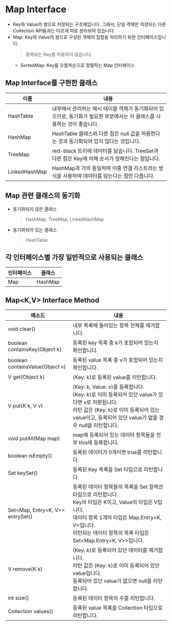 # Map Interface
* Key와 Value의 쌍으로 저장되는 구조체입니다. 그래서, 단일 객체만 저장되는 다른 Collection API들과는 다르게 따로 분리되어 있습니다.
* Map: Key와 Value의 쌍으로 구성된 객체의 집합을 처리하기 위한 인터페이스입니다.
    > 중복되는 Key를 허용하지 않습니다.
    * SortedMap: Key를 오름차순으로 정렬하는 Map 인터페이스

## Map Interface를 구현한 클래스
이름 | 내용
-----|-----
HashTable | 내부에서 관리하는 해시 테이블 객체가 동기화되어 있으므로, 동기화가 필요한 부분에서는 이 클래스를 사용하는 것이 좋습니다.
HashMap | HashTable 클래스와 다른 점은 null 값을 허용한다는 것과 동기화되어 있지 않다는 것입니다. 
TreeMap | red-black 트리에 데이터를 담습니다. TreeSet과 다른 점은 Key에 의해 순서가 정해진다는 점입니다.
LinkedHashMap | HashMap과 거의 동일하며 이중 연결 리스트라는 방식을 사용하여 데이터를 담는다는 점만 다릅니다.

## Map 관련 클래스의 동기화
* 동기화되지 않은 클래스
    > HashMap, TreeMap, LinkedHashMap
* 동기화되어 있는 클래스
    > HashTable

## 각 인터페이스별 가장 일반적으로 사용되는 클래스
인터페이스 | 클래스
-----|-----
Map | HashMap

## Map<K,V> Interface Method
메소드 | 내용
-------|-------
void clear() | 내부 목록에 들어있는 항목 전체를 제거합니다.
boolean containsKey(Object k) | 등록된 key 목록 중 k가 포함되어 있는지 확인합니다.
boolean containsValue(Object v) | 등록된 value 목록 중 v가 포함되어 있는지 확인합니다.
V get(Object k) | (Key: k)로 등록된 value를 리턴합니다.
V put(K k, V v) | (Key: k, Value: v)를 등록합니다.<br/>(Key: k)로 이미 등록되어 있던 value가 있다면 v로 치환됩니다.<br/>리턴 값은 (Key: k)로 이미 등록되어 있는 value이고, 등록되어 있던 value가 없을 경우 null을 리턴합니다.
void putAll(Map map) | map에 등록되어 있는 데이터 항목들을 전부 this에 등록합니다.
boolean isEmpty() | 등록된 데이터가 0개이면 true를 리턴합니다.
Set<K> keySet() | 등록된 Key 목록을 Set 타입으로 리턴합니다.
Set<Map, Entry<K, V>> entrySet() | 등록된 데이터 항목들의 목록을 Set 컬렉션 타입으로 리턴합니다.<br/>Key의 타입은 K이고, Value의 타입은 V입니다.<br/>데이터 항목 1개의 타입은 Map.Entry<K, V>입니다.<br/>리턴되는 데이터 항목의 목록 타입은 Set<Map.Entry<K, V>>입니다.
V remove(K k) | (Key: k)로 등록되어 있던 데이터를 제거합니다.<br/>리턴 값은 (Key: k)로 이미 등록되어 있던 value입니다.<br/>등록되어 있던 value가 없으면 null을 리턴합니다.
int size() | 등록된 데이터 항목의 수를 리턴합니다.
Collection<V> values() | 등록된 value 목록을 Collection 타입으로 리턴합니다.
